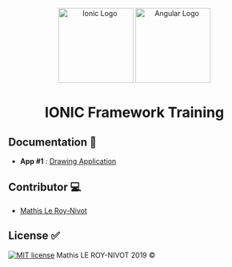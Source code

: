 <p align="center">
<img src="https://d2eip9sf3oo6c2.cloudfront.net/tags/images/000/000/324/thumb/ioniclogo.png" width="150px" alt="Ionic Logo">
<img src="https://cdn.worldvectorlogo.com/logos/angular-icon.svg" width="150px" alt="Angular Logo">
</p>

<h1 align="center">IONIC Framework Training</h1>

## Documentation :open_file_folder:

- **App #1** : [Drawing Application](https://github.com/MathisLeRoyNivot/ionic-training/tree/master/drawingApp "Go to the Drawing Application Documentation")


## Contributor :computer:
- [Mathis Le Roy-Nivot](https://github.com/MathisLeRoyNivot "Go to @MathisLeRoyNivot's Github")

## License :white_check_mark:
[![MIT license](https://img.shields.io/badge/License-MIT-blue.svg)](https://github.com/MathisLeRoyNivot/ionic-training/blob/master/LICENSE) Mathis LE ROY-NIVOT 2019 ©
